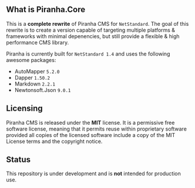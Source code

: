 ﻿## What is Piranha.Core

This is a **complete rewrite** of Piranha CMS for `NetStandard`. The goal of this rewrite 
is to create a version capable of targeting multiple platforms & frameworks with minimal
depenencies, but still provide a flexible & high performance CMS library.

Piranha is currently built for `NetStandard 1.4` and uses the following awesome packages:

* AutoMapper `5.2.0`
* Dapper `1.50.2`
* Markdown `2.2.1`
* Newtonsoft.Json `9.0.1`

## Licensing
Piranha CMS is released under the **MIT** license. It is a permissive free software license,
meaning that it permits reuse within proprietary software provided all copies of the licensed
software include a copy of the MIT License terms and the copyright notice.

## Status
This repository is under development and is **not** intended for production use.
